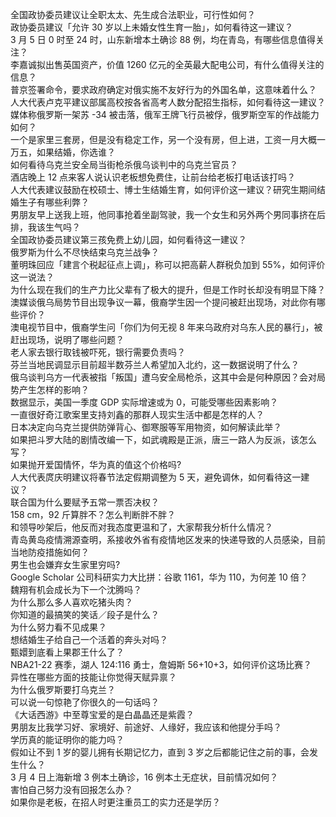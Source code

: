 全国政协委员建议让全职太太、先生成合法职业，可行性如何？  
政协委员建议「允许 30 岁以上未婚女性生育一胎」，如何看待这一建议？  
3 月 5 日 0 时至 24 时，山东新增本土确诊 88 例，均在青岛，有哪些信息值得关注？  
李嘉诚拟出售英国资产，价值 1260 亿元的全英最大配电公司，有什么值得关注的信息？  
普京签署命令，要求政府确定对俄实施不友好行为的外国名单，这意味着什么？  
人大代表卢克平建议部属高校按各省高考人数分配招生指标，如何看待这一建议？  
媒体称俄罗斯一架苏 -34 被击落，俄军王牌飞行员被俘，俄罗斯空军的作战能力如何？  
一个是家里三套房，但是没有稳定工作，另一个没有房，但上进，工资一月大概一万五，如果结婚，你选谁？  
如何看待乌克兰安全局当街枪杀俄乌谈判中的乌克兰官员？  
酒店晚上 12 点来客人说认识老板想免费住，让前台给老板打电话该打吗？  
人大代表建议鼓励在校硕士、博士生结婚生育，如何评价这一建议？研究生期间结婚生子有哪些利弊？  
男朋友早上送我上班，他同事抢着坐副驾驶，我一个女生和另外两个男同事挤在后排，我该生气吗？  
全国政协委员建议第三孩免费上幼儿园，如何看待这一建议？  
俄罗斯为什么不尽快结束乌克兰战争？  
董明珠回应「建言个税起征点上调」，称可以把高薪人群税负加到 55%，如何评价这一说法？  
为什么现在我们的生产力比父辈有了极大的提升，但是工作时长却没有明显下降？  
澳媒谈俄乌局势节目出现争议一幕，俄裔学生因一个提问被赶出现场，对此你有哪些评价？  
澳电视节目中，俄裔学生问「你们为何无视 8 年来乌政府对乌东人民的暴行」，被赶出现场，说明了哪些问题？  
老人家去银行取钱被吓死，银行需要负责吗？  
芬兰当地民调显示目前超半数芬兰人希望加入北约，这一数据说明了什么？  
俄乌谈判乌方一代表被指「叛国」遭乌安全局枪杀，这其中会是何种原因？会对局势产生怎样的影响？  
数据显示，美国一季度 GDP 实际增速或为 0，可能受哪些因素影响？  
一直很好奇江歌案里支持刘鑫的那群人现实生活中都是怎样的人？  
日本决定向乌克兰提供防弹背心、御寒服等军用物资，如何解读此举？  
如果把斗罗大陆的剧情改编一下，如武魂殿是正派，唐三一路人为反派，该怎么写？  
如果抛开爱国情怀，华为真的值这个价格吗?  
人大代表庹庆明建议将春节法定假期调整为 5 天，避免调休，如何看待这一建议？  
联合国为什么要赋予五常一票否决权？  
158 cm，92 斤算胖不？怎么判断胖不胖？  
和领导吵架后，他反而对我态度更温和了，大家帮我分析什么情况？  
青岛黄岛疫情溯源查明，系接收外省有疫情地区发来的快递导致的人员感染，目前当地防疫措施如何？  
男生也会嫌弃女生家里穷吗?  
Google Scholar 公司科研实力大比拼：谷歌 1161，华为 110，为何差 10 倍？  
魏翔有机会成长为下一个沈腾吗？  
为什么那么多人喜欢吃猪头肉？  
你知道的最搞笑的笑话／段子是什么？  
为什么努力看不见成果？  
想结婚生子给自己一个活着的奔头对吗？  
甄嬛到底看上果郡王什么了？  
NBA21-22 赛季，湖人 124:116 勇士，詹姆斯 56+10+3，如何评价这场比赛？  
异性在哪些方面的技能让你觉得天赋异禀？  
为什么俄罗斯要打乌克兰？  
可以说一句惊艳了你很久的一句话吗？  
《大话西游》中至尊宝爱的是白晶晶还是紫霞？  
男朋友比我学习好、家境好、前途好、人缘好，我应该和他提分手吗？  
学历真的能证明你的能力吗？  
假如让不到 1 岁的婴儿拥有长期记忆力，直到 3 岁之后都能记住之前的事，会发生什么？  
3 月 4 日上海新增 3 例本土确诊，16 例本土无症状，目前情况如何？  
害怕自己努力没有回报怎么办？  
如果你是老板，在招人时更注重员工的实力还是学历？  
